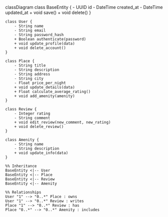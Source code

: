 classDiagram
    class BaseEntity {
        - UUID id
        - DateTime created_at
        - DateTime updated_at
        + void save()
        + void delete()
    }

    class User {
        - String name
        - String email
        - String password_hash
        + Boolean authenticate(password)
        + void update_profile(data)
        + void delete_account()
    }

    class Place {
        - String title
        - String description
        - String address
        - String city
        - Float price_per_night
        + void update_details(data)
        + Float calculate_average_rating()
        + void add_amenity(amenity)
    }

    class Review {
        - Integer rating
        - String comment
        + void edit_review(new_comment, new_rating)
        + void delete_review()
    }

    class Amenity {
        - String name
        - String description
        + void update_info(data)
    }

    %% Inheritance
    BaseEntity <|-- User
    BaseEntity <|-- Place
    BaseEntity <|-- Review
    BaseEntity <|-- Amenity

    %% Relationships
    User "1" --> "0..*" Place : owns
    User "1" --> "0..*" Review : writes
    Place "1" --> "0..*" Review : has
    Place "0..*" --> "0..*" Amenity : includes
